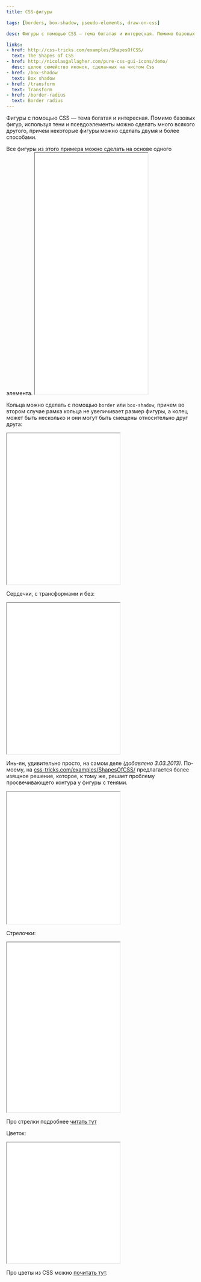 ```yaml
---
title: CSS-фигуры

tags: [borders, box-shadow, pseudo-elements, draw-on-css]

desc: Фигуры с помощью CSS — тема богатая и интересная. Помимо базовых фигур, используя тени и псевдоэлементы можно сделать много всякого другого, причем некоторые фигуры можно сделать двумя и более способами.

links:
- href: http://css-tricks.com/examples/ShapesOfCSS/
  text: The Shapes of CSS
- href: http://nicolasgallagher.com/pure-css-gui-icons/demo/
  desc: целое семейство иконок, сделанных на чистом Css
- href: /box-shadow
  text: Box shadow
- href: /transform
  text: Transform
- href: /border-radius
  text: Border radius
---
```


Фигуры с помощью CSS — тема богатая и интересная. Помимо базовых фигур, используя тени и псевдоэлементы можно сделать много всякого другого, причем некоторые фигуры можно сделать двумя и более способами.

<!--more-->Все фигуры из этого примера можно сделать на основе одного элемента.

<iframe class="live-snippet" style="height: 640px" src="../assets/demo/css-figury/demo_1.html?output"></iframe>

Кольца можно сделать с помощью <code>border</code> или <code>box-shadow</code>, причем во втором случае рамка кольца не увеличивает размер фигуры, а колец может быть несколько и они могут быть смещены относительно друг друга:

<iframe class="live-snippet" style="height: 400px" src="../assets/demo/css-figury/demo_2.html?output"></iframe>

Сердечки, с трансформами и без:

<iframe class="live-snippet" style="height: 400px" src="../assets/demo/css-figury/demo_3.html?output"></iframe>

Инь-ян, удивительно просто, на самом деле <em>(добавлено 3.03.2013)</em>.
По-моему, на <a href="http://css-tricks.com/examples/ShapesOfCSS/">css-tricks.com/examples/ShapesOfCSS/</a> предлагается более изящное решение, которое, к тому же, решает проблему просвечивающего контура у фигуры с тенями.

<iframe class="live-snippet" style="height: 350px" src="../assets/demo/css-figury/demo_4.html?output"></iframe>

Стрелочки:

<iframe class="live-snippet" style="height: 450px" src="../assets/demo/css-figury/demo_5.html?output"></iframe>

Про стрелки подробнее <a href="/strelki-s-pomoshh-yu-svojstva-border/">читать тут</a>

Цветок:

<iframe class="live-snippet" style="height: 320px" src="../assets/demo/css-figury/demo_6.html?output"></iframe>

Про цветы из CSS можно <a href="/css-figury-lepestok/">почитать тут</a>.
